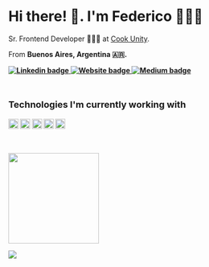<h1>
  Hi there! 👋. I'm Federico 🙋🏽‍♂️
</h1>

<p>
  Sr. Frontend Developer 👨🏽‍💻 at <a href="https://www.cookunity.com/">Cook Unity</a>.
</p>
<p>
  From <b>Buenos Aires, Argentina 🇦🇷.
</p>

<p>
  <a href="https://www.linkedin.com/in/fvalles/">
    <img src="https://img.shields.io/badge/-fvalles-blue?style=flat&logo=Linkedin&logoColor=white)" alt="Linkedin badge" />
  </a>
  <a href="https://fvalles.github.io/PersonalWebsite/">
    <img src="https://img.shields.io/badge/-personal website-47CCCC?style=flat&logo=Google-Chrome&logoColor=white" alt="Website badge" />
  </a>
  <a href="https://medium.com/@fvalles/">
    <img src="https://img.shields.io/badge/Medium-12100E?style=flat&logo=medium&logoColor=white" alt="Medium badge" />
  </a>
</p>

<br>

<p style="font-weight: bold; font-size: 18px;">
  Technologies I'm currently working with
</p>

<p>
  <img height="20px" src="https://img.shields.io/badge/React_Native-20232A?style=for-the-badge&logo=react&logoColor=61DAFB" alt="React Native logo" />
  <img height="20px" src="https://img.shields.io/badge/TypeScript-007ACC?style=for-the-badge&logo=typescript&logoColor=white" alt="Typescript logo image" />
  <img height="20px" src="https://img.shields.io/badge/Node.js-339933?style=for-the-badge&logo=nodedotjs&logoColor=white" alt="NodeJS logo image" />
  <img height="20px" src="https://img.shields.io/badge/nextjs-000000?style=for-the-badge&logo=next.js&logoColor=white" alt="NextJS logo image" />
  <img height="20px" src="https://img.shields.io/badge/Jest-C21325?style=for-the-badge&logo=jest&logoColor=white" alt="Jest logo image" />
</p>

<br>

<p>
  <img height="180em" src="https://github-readme-stats.vercel.app/api?username=fvalles&show_icons=true&theme=dracula" />
</p>


<p>
  <img src="https://komarev.com/ghpvc/?username=fvalles&label=Visitors" />
</p>
